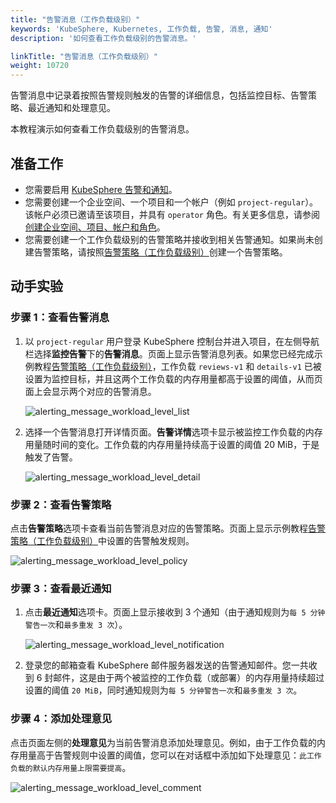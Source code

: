 ```yaml
---
title: "告警消息（工作负载级别）"
keywords: 'KubeSphere, Kubernetes, 工作负载, 告警, 消息, 通知'
description: '如何查看工作负载级别的告警消息。'

linkTitle: "告警消息（工作负载级别）"
weight: 10720
---
```


告警消息中记录着按照告警规则触发的告警的详细信息，包括监控目标、告警策略、最近通知和处理意见。

本教程演示如何查看工作负载级别的告警消息。

## 准备工作

* 您需要启用 [KubeSphere 告警和通知](../../../pluggable-components/alerting-notification/)。
* 您需要创建一个企业空间、一个项目和一个帐户（例如 `project-regular`）。该帐户必须已邀请至该项目，并具有 `operator` 角色。有关更多信息，请参阅[创建企业空间、项目、帐户和角色](../../../quick-start/create-workspace-and-project/)。
* 您需要创建一个工作负载级别的告警策略并接收到相关告警通知。如果尚未创建告警策略，请按照[告警策略（工作负载级别）](../alerting-policy/)创建一个告警策略。

## 动手实验

### 步骤 1：查看告警消息

1. 以 `project-regular` 用户登录 KubeSphere 控制台并进入项目，在左侧导航栏选择**监控告警**下的**告警消息**。页面上显示告警消息列表。如果您已经完成示例教程[告警策略（工作负载级别）](../alerting-policy/)，工作负载 `reviews-v1` 和 `details-v1` 已被设置为监控目标，并且这两个工作负载的内存用量都高于设置的阈值，从而页面上会显示两个对应的告警消息。

   ![alerting_message_workload_level_list](/images/docs/zh-cn/alerting/alerting_message_workload_level_list.png)

2. 选择一个告警消息打开详情页面。**告警详情**选项卡显示被监控工作负载的内存用量随时间的变化。工作负载的内存用量持续高于设置的阈值 20 MiB，于是触发了告警。

   ![alerting_message_workload_level_detail](/images/docs/zh-cn/alerting/alerting_message_workload_level_detail.png)

### 步骤 2：查看告警策略

点击**告警策略**选项卡查看当前告警消息对应的告警策略。页面上显示示例教程[告警策略（工作负载级别）](../alerting-policy/)中设置的告警触发规则。

![alerting_message_workload_level_policy](/images/docs/zh-cn/alerting/alerting_message_workload_level_policy.png)

### 步骤 3：查看最近通知

1. 点击**最近通知**选项卡。页面上显示接收到 3 个通知（由于通知规则为`每 5 分钟警告一次`和`最多重发 3 次`）。

   ![alerting_message_workload_level_notification](/images/docs/zh-cn/alerting/alerting_message_workload_level_notification.png)

2. 登录您的邮箱查看 KubeSphere 邮件服务器发送的告警通知邮件。您一共收到 6 封邮件，这是由于两个被监控的工作负载（或部署）的内存用量持续超过设置的阈值 `20 MiB`，同时通知规则为`每 5 分钟警告一次`和`最多重发 3 次`。

### 步骤 4：添加处理意见

点击页面左侧的**处理意见**为当前告警消息添加处理意见。例如，由于工作负载的内存用量高于告警规则中设置的阈值，您可以在对话框中添加如下处理意见：`此工作负载的默认内存用量上限需要提高`。

![alerting_message_workload_level_comment](/images/docs/zh-cn/alerting/alerting_message_workload_level_comment.png)

